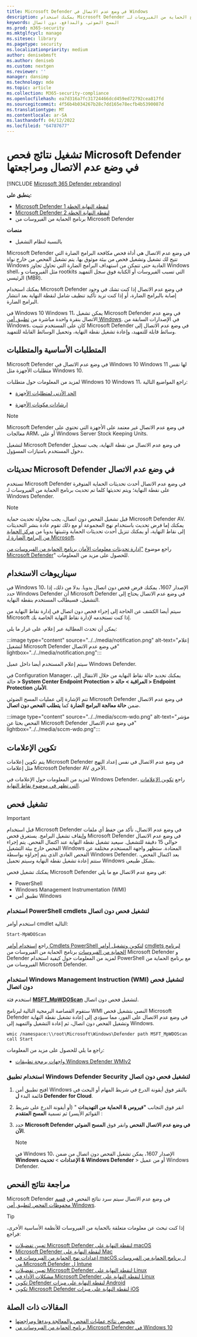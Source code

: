 ```yaml
---
title: Microsoft Defender في وضع عدم الاتصال في Windows
description: يمكنك استخدام Microsoft Defender في وضع عدم الاتصال مباشرة من تطبيق برنامج الحماية من الفيروسات لـ Windows Defender. يمكنك أيضا إدارة كيفية توزيعه في شبكتك.
keywords: المسح الضوئي، والمدافع، دون اتصال
ms.prod: m365-security
ms.mktglfcycl: manage
ms.sitesec: library
ms.pagetype: security
ms.localizationpriority: medium
author: denisebmsft
ms.author: deniseb
ms.custom: nextgen
ms.reviewer: ''
manager: dansimp
ms.technology: mde
ms.topic: article
ms.collection: M365-security-compliance
ms.openlocfilehash: ea7d316a7fc31724466dcd459ed72792cea817fd
ms.sourcegitcommit: 4f56b4b034267b28c7dd165e78ecfb4b5390087d
ms.translationtype: MT
ms.contentlocale: ar-SA
ms.lasthandoff: 04/12/2022
ms.locfileid: "64787677"
---
```

# <a name="run-and-review-the-results-of-a-microsoft-defender-offline-scan"></a>تشغيل نتائج فحص Microsoft Defender في وضع عدم الاتصال ومراجعتها

[!INCLUDE [Microsoft 365 Defender rebranding](../../includes/microsoft-defender.md)]


**ينطبق على:**
- [Microsoft Defender لنقطة النهاية الخطة 1](https://go.microsoft.com/fwlink/p/?linkid=2154037)
- [Microsoft Defender لنقطة النهاية الخطة 2](https://go.microsoft.com/fwlink/p/?linkid=2154037)
- برنامج الحماية من الفيروسات من Microsoft Defender

**منصات**
- بالنسبة لنظام التشغيل

Microsoft Defender في وضع عدم الاتصال هي أداة فحص مكافحة البرامج الضارة التي تتيح لك تشغيل وتشغيل فحص من بيئة موثوق بها. يتم تشغيل الفحص من خارج نواة Windows العادية حتى تتمكن من استهداف البرامج الضارة التي تحاول تجاوز Windows shell، مثل الفيروسات و rootkits التي تسبب الفيروسات أو الكتابة فوق سجل التمهيد الرئيسي (MBR).

يمكنك استخدام Microsoft Defender في وضع عدم الاتصال إذا كنت تشك في وجود إصابة بالبرامج الضارة، أو إذا كنت تريد تأكيد تنظيف شامل لنقطة النهاية بعد انتشار البرامج الضارة.

في Windows 10 Windows 11، يمكن تشغيل Microsoft Defender في وضع عدم الاتصال بنقرة واحدة مباشرة من [تطبيق أمن Windows](microsoft-defender-security-center-antivirus.md). في الإصدارات السابقة من Windows، كان على المستخدم تثبيت Microsoft Defender في وضع عدم الاتصال إلى وسائط قابلة للتمهيد، وإعادة تشغيل نقطة النهاية، وتحميل الوسائط القابلة للتمهيد.

## <a name="prerequisites-and-requirements"></a>المتطلبات الأساسية والمتطلبات

Microsoft Defender في وضع عدم الاتصال في Windows 10 Windows 11 لها نفس متطلبات الأجهزة مثل Windows 10.

لمزيد من المعلومات حول متطلبات Windows 10 Windows 11، راجع المواضيع التالية:

- [الحد الأدنى لمتطلبات الأجهزة](/windows-hardware/design/minimum/minimum-hardware-requirements-overview)

- [إرشادات مكونات الأجهزة](/windows-hardware/design/component-guidelines/components)

> [!NOTE]
> Microsoft Defender في وضع عدم الاتصال غير معتمد على الأجهزة التي تحتوي على معالجات ARM، أو على Windows Server Stock Keeping Units.

لتشغيل Microsoft Defender في وضع عدم الاتصال من نقطة النهاية، يجب تسجيل دخول المستخدم بامتيازات المسؤول.

## <a name="microsoft-defender-offline-updates"></a>تحديثات Microsoft Defender في وضع عدم الاتصال

تستخدم Microsoft Defender في وضع عدم الاتصال أحدث تحديثات الحماية المتوفرة على نقطة النهاية؛ ويتم تحديثها كلما تم تحديث برنامج الحماية من الفيروسات لـ Windows Defender.

> [!NOTE]
> قبل تشغيل الفحص دون اتصال، يجب محاولة تحديث حماية Microsoft Defender AV. يمكنك إما فرض تحديث باستخدام نهج المجموعة أو مع ذلك تقوم عادة بنشر التحديثات إلى نقاط النهاية، أو يمكنك تنزيل أحدث تحديثات الحماية وتثبيتها يدويا من [مركز الحماية من البرامج الضارة لـ Microsoft](https://www.microsoft.com/security/portal/definitions/adl.aspx).

راجع موضوع ["إدارة تحديثات معلومات الأمان برنامج الحماية من الفيروسات من Microsoft Defender](manage-protection-updates-microsoft-defender-antivirus.md)" للحصول على مزيد من المعلومات.

## <a name="usage-scenarios"></a>سيناريوهات الاستخدام

في Windows 10، الإصدار 1607، يمكنك فرض فحص دون اتصال يدويا. بدلا من ذلك، إذا حدد Windows Defender أن Microsoft Defender في وضع عدم الاتصال يحتاج إلى التشغيل، فسيطالب المستخدم بنقطة النهاية.

سيتم أيضا الكشف عن الحاجة إلى إجراء فحص دون اتصال في إدارة نقاط النهاية من Microsoft إذا كنت تستخدمه لإدارة نقاط النهاية الخاصة بك.

يمكن أن تحدث المطالبة عبر إعلام، على غرار ما يلي:

:::image type="content" source="../../media/notification.png" alt-text="إعلام لتشغيل Microsoft Defender في وضع عدم الاتصال" lightbox="../../media/notification.png":::

سيتم إعلام المستخدم أيضا داخل عميل Windows Defender.

في Configuration Manager، يمكنك تحديد حالة نقاط النهاية من خلال الانتقال إلى حالة **> System Center Endpoint Protection > المراقبة > حالة > Endpoint Protection الأمان**.

تتم الإشارة إلى عمليات المسح الضوئي Microsoft Defender في وضع عدم الاتصال ضمن **حالة معالجة البرامج الضارة** كما **يتطلب الفحص دون اتصال**.

:::image type="content" source="../../media/sccm-wdo.png" alt-text="مؤشر الفحص بحثا عن Microsoft Defender في وضع عدم الاتصال" lightbox="../../media/sccm-wdo.png":::

## <a name="configure-notifications"></a>تكوين الإعلامات

يتم تكوين إعلامات Microsoft Defender في وضع عدم الاتصال في نفس إعداد النهج مثل إعلامات Microsoft Defender AV الأخرى.

لمزيد من المعلومات حول الإعلامات في Windows Defender، راجع [تكوين الإعلامات التي تظهر في موضوع نقاط النهاية](configure-notifications-microsoft-defender-antivirus.md).

## <a name="run-a-scan"></a>تشغيل فحص

> [!IMPORTANT]
> قبل استخدام Microsoft Defender في وضع عدم الاتصال، تأكد من حفظ أي ملفات وإيقاف تشغيل البرامج. يستغرق فحص Microsoft Defender في وضع عدم الاتصال حوالي 15 دقيقة للتشغيل. سيعيد تشغيل نقطة النهاية عند اكتمال الفحص. يتم إجراء الفحص خارج بيئة التشغيل Windows المعتادة. ستظهر واجهة المستخدم مختلفة عن الفحص العادي الذي يتم إجراؤه بواسطة Windows Defender. بعد اكتمال الفحص، ستتم إعادة تشغيل نقطة النهاية وسيتم تحميل Windows بشكل طبيعي.

يمكنك تشغيل فحص Microsoft Defender في وضع عدم الاتصال مع ما يلي:

- PowerShell
- Windows Management Instrumentation (WMI)
- تطبيق أمن Windows



### <a name="use-powershell-cmdlets-to-run-an-offline-scan"></a>استخدام PowerShell cmdlets لتشغيل فحص دون اتصال

استخدم أوامر cmdlet التالية:

```PowerShell
Start-MpWDOScan
```

راجع [استخدام أوامر Cmdlets PowerShell لتكوين وتشغيل أوامر](use-powershell-cmdlets-microsoft-defender-antivirus.md) [cmdlets لبرنامج الحماية من الفيروسات](/powershell/module/defender/) برنامج الحماية من الفيروسات من Microsoft Defender و Defender لمزيد من المعلومات حول كيفية استخدام PowerShell مع برنامج الحماية من الفيروسات من Microsoft Defender.

### <a name="use-windows-management-instruction-wmi-to-run-an-offline-scan"></a>استخدام Windows Management Instruction (WMI) لتشغيل فحص دون اتصال

استخدم فئة [**MSFT_MpWDOScan**](/previous-versions/windows/desktop/legacy/dn455323(v=vs.85)) لتشغيل فحص دون اتصال.

ستقوم القصاصة البرمجية التالية لبرنامج WMI النصي بتشغيل فحص Microsoft Defender في وضع عدم الاتصال على الفور، مما سيؤدي إلى إعادة تشغيل نقطة النهاية وتشغيل الفحص دون اتصال، ثم إعادة التشغيل والتمهيد إلى Windows.

```console
wmic /namespace:\\root\Microsoft\Windows\Defender path MSFT_MpWDOScan call Start
```

راجع ما يلي للحصول على مزيد من المعلومات:

- [واجهات برمجة تطبيقات Windows Defender WMIv2](/previous-versions/windows/desktop/defender/windows-defender-wmiv2-apis-portal)

### <a name="use-the-windows-defender-security-app-to-run-an-offline-scan"></a>استخدام تطبيق Windows Defender Security لتشغيل فحص دون اتصال

1. افتح تطبيق أمن Windows بالنقر فوق أيقونة الدرع في شريط المهام أو البحث في قائمة البدء **ل Defender for Cloud**.

2. انقر فوق التجانب **"فيروس & الحماية من التهديدات** " (أو أيقونة الدرع على شريط القوائم الأيسر) ثم تسمية **المسح المتقدم** :

3. حدد **Microsoft Defender في وضع عدم الاتصال الفحص** وانقر فوق **المسح الضوئي الآن**.

    > [!NOTE]
    > في Windows 10، الإصدار 1607، يمكن تشغيل الفحص دون اتصال من ضمن **Windows الإعدادات** \> **تحديث & Windows Defender** \> أو من عميل Windows Defender.

## <a name="review-scan-results"></a>مراجعة نتائج الفحص

Microsoft Defender في وضع عدم الاتصال سيتم سرد نتائج الفحص في [قسم محفوظات الفحص لتطبيق أمن Windows](microsoft-defender-security-center-antivirus.md).

> [!TIP]
> إذا كنت تبحث عن معلومات متعلقة بالحماية من الفيروسات للأنظمة الأساسية الأخرى، فراجع:
> - [تعيين تفضيلات Microsoft Defender لنقطة النهاية على macOS](mac-preferences.md)
> - [Microsoft Defender لنقطة النهاية على Mac](microsoft-defender-endpoint-mac.md)
> - [إعدادات نهج الحماية من الفيروسات في macOS ل برنامج الحماية من الفيروسات من Microsoft Defender ل Intune](/mem/intune/protect/antivirus-microsoft-defender-settings-macos)
> - [تعيين تفضيلات Microsoft Defender لنقطة النهاية على Linux](linux-preferences.md)
> - [مشكلات الأداء في Microsoft Defender لنقطة النهاية على Linux](microsoft-defender-endpoint-linux.md)
> - [تكوين Defender لنقطة النهاية على ميزات Android](android-configure.md)
> - [تكوين Microsoft Defender لنقطة النهاية على ميزات iOS](ios-configure-features.md)

## <a name="related-articles"></a>المقالات ذات الصلة

- [تخصيص نتائج عمليات الفحص والمعالجة وبدءها ومراجعتها](customize-run-review-remediate-scans-microsoft-defender-antivirus.md)
- [برنامج الحماية من الفيروسات من Microsoft Defender في Windows 10](microsoft-defender-antivirus-in-windows-10.md)
